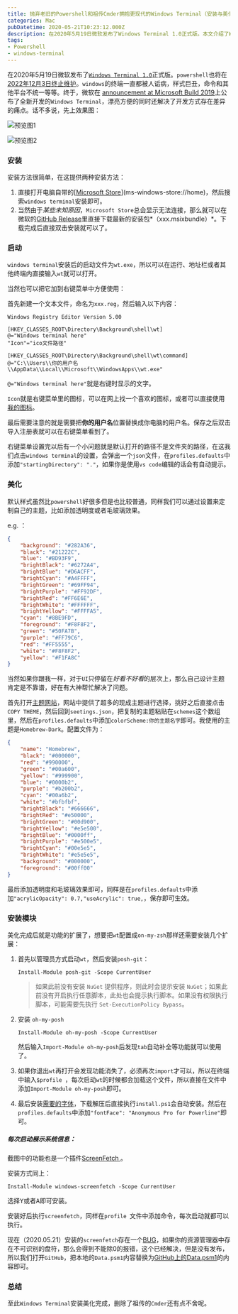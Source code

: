 ```yaml
---
title: 抛弃老旧的Powershell和祖传Cmder拥抱更现代的Windows Terminal（安装与美化）
categories: Mac
pubDatetime: 2020-05-21T10:23:12.000Z
description: 在2020年5月19日微软发布了Windows Terminal 1.0正式版。本文介绍了Windows Terminal的安装与美化方法。
tags:
- Powershell
- windows-terminal
---
```


  在2020年5月19日微软发布了[`Windows Terminal 1.0`](https://devblogs.microsoft.com/commandline/windows-terminal-1-0/)正式版。`powershell`也将在[2022年12月3日终止维护](https://docs.microsoft.com/zh-cn/powershell/scripting/powershell-support-lifecycle?view=powershell-7#powershell-releases-end-of-life)。`windows`的终端一直都被人诟病，样式巨丑，命令和其他平台不统一等等。终于，微软在 [announcement at Microsoft Build 2019](https://www.youtube.com/watch?v=8gw0rXPMMPE)上公布了全新开发的`Windows Terminal`，漂亮方便的同时还解决了开发方式存在差异的痛点。话不多说，先上效果图：

![预览图1](https://image.2077tech.com/uploads/big/a7dcb45d25a2274f4dad8a546dfda82e.png)

![预览图2](https://image.2077tech.com/uploads/big/4c066712c78529c297e588dc84eef485.png)

<!--more-->

### 安装

  安装方法很简单，在这提供两种安装方法：

1. 直接打开电脑自带的[[Microsoft Store](ms-windows-store://home)](ms-windows-store://home)，然后搜索`windows terminal`安装即可。
2. 当然由于*某些未知原因*，`Microsoft Store`总会显示无法连接，那么就可以在微软的[GitHub Release](https://github.com/microsoft/terminal/releases)里直接下载最新的安装包*（xxx.msixbundle）*。下载完成后直接双击安装就可以了。

### 启动

  `windows terminal`安装后的启动文件为`wt.exe`，所以可以在运行、地址栏或者其他终端内直接输入`wt`就可以打开。

  当然也可以把它加到右键菜单中方便使用：

首先新建一个文本文件，命名为`xxx.reg`，然后输入以下内容：

```reg
Windows Registry Editor Version 5.00

[HKEY_CLASSES_ROOT\Directory\Background\shell\wt]
@="Windows terminal here"
"Icon"="ico文件路径"

[HKEY_CLASSES_ROOT\Directory\Background\shell\wt\command]
@="C:\\Users\\你的用户名\\AppData\\Local\\Microsoft\\WindowsApps\\wt.exe"
```

`@="Windows terminal here"`就是右键时显示的文字。

`Icon`就是右键菜单里的图标，可以在网上找一个喜欢的图标，或者可以直接使用[我的图标](https://blog.2077tech.com/files/wt.ico)。

最后需要注意的就是需要把**你的用户名**位置替换成你电脑的用户名。保存之后双击导入注册表就可以在右键菜单看到了。

右键菜单设置完以后有一个小问题就是默认打开的路径不是文件夹的路径，在这我们点击`windows terminal`的设置，会弹出一个`json`文件，在`profiles.defaults`中添加`"startingDirectory": "."`，如果你是使用`vs code`编辑的话会有自动提示。

### 美化

  默认样式虽然比`powershell`好很多但是也比较普通，同样我们可以通过设置来定制自己的主题，比如添加透明度或者毛玻璃效果。

e.g. ：

```json
{
    "background": "#282A36",
    "black": "#21222C",
    "blue": "#BD93F9",
    "brightBlack": "#6272A4",
    "brightBlue": "#D6ACFF",
    "brightCyan": "#A4FFFF",
    "brightGreen": "#69FF94",
    "brightPurple": "#FF92DF",
    "brightRed": "#FF6E6E",
    "brightWhite": "#FFFFFF",
    "brightYellow": "#FFFFA5",
    "cyan": "#8BE9FD",
    "foreground": "#F8F8F2",
    "green": "#50FA7B",
    "purple": "#FF79C6",
    "red": "#FF5555",
    "white": "#F8F8F2",
    "yellow": "#F1FA8C"
}
```

  当然如果你跟我一样，对于`UI`只停留在*好看不好看*的层次上，那么自己设计主题肯定是不靠谱，好在有大神帮忙解决了问题。

  首先打开[主题网站](https://atomcorp.github.io/themes/)，网站中提供了超多的现成主题进行选择，挑好之后直接点击`COPY THEME`，然后回到`seetings.json`，把复制的主题粘贴在`schemes`这个数组里，然后在`profiles.defaults`中添加`colorScheme:你的主题名字`即可。我使用的主题是`Homebrew-Dark`。配置文件为：

```json
{
    "name": "Homebrew",
    "black": "#000000",
    "red": "#990000",
    "green": "#00a600",
    "yellow": "#999900",
    "blue": "#0000b2",
    "purple": "#b200b2",
    "cyan": "#00a6b2",
    "white": "#bfbfbf",
    "brightBlack": "#666666",
    "brightRed": "#e50000",
    "brightGreen": "#00d900",
    "brightYellow": "#e5e500",
    "brightBlue": "#0000ff",
    "brightPurple": "#e500e5",
    "brightCyan": "#00e5e5",
    "brightWhite": "#e5e5e5",
    "background": "#000000",
    "foreground": "#00ff00"
}
```

最后添加透明度和毛玻璃效果即可，同样是在`profiles.defaults`中添加`"acrylicOpacity": 0.7,"useAcrylic": true,`，保存即可生效。

### 安装模块

  美化完成后就是功能的扩展了，想要把`wt`配置成`on-my-zsh`那样还需要安装几个扩展：

1. 首先以管理员方式启动`wt`，然后安装`posh-git`：

   ```shell
   Install-Module posh-git -Scope CurrentUser
   ```

   >  如果此前没有安装 `NuGet` 提供程序，则此时会提示安装 `NuGet`；如果此前没有开启执行任意脚本，此处也会提示执行脚本。如果没有权限执行脚本，可能需要先执行 `Set-ExecutionPolicy Bypass`。

2. 安装 `oh-my-posh`

   ```shell
   Install-Module oh-my-posh -Scope CurrentUser
   ```

   然后输入`Import-Module oh-my-posh`后发现`tab`自动补全等功能就可以使用了。

3. 如果你退出`wt`再打开会发现功能消失了，必须再次`import`才可以，所以在终端中输入`$profile `，每次启动`wt`的时候都会加载这个文件，所以直接在文件中添加`Import-Module oh-my-posh`即可。

4. 最后安装[需要的字体](https://github.com/powerline/fonts/releases)，下载解压后直接执行`install.ps1`会自动安装。然后在`profiles.defaults`中添加`"fontFace": "Anonymous Pro for Powerline"`即可。

##### 每次启动展示系统信息：

  截图中的功能也是一个插件[ScreenFetch ](https://github.com/KittyKatt/screenFetch)。

  安装方式同上：

```shell
Install-Module windows-screenfetch -Scope CurrentUser
```

选择<kbd>Y</kbd>或者<kbd>A</kbd>即可安装。

安装好后执行`screenfetch`，同样在`profile `文件中添加命令，每次启动就都可以执行。

  现在（2020.05.21）安装的`screenfetch`存在一个[BUG](https://github.com/JulianChow94/Windows-screenFetch/issues/14)，如果你的资源管理器中存在不可识别的盘符，那么会得到不能除0的报错，这个已经解决，但是没有发布，所以我们打开`GitHub`，把本地的`Data.psm1`内容替换为[GitHub上的Data.psm1](https://github.com/JulianChow94/Windows-screenFetch/blob/master/Data.psm1)的内容即可。

### 总结

  至此`Windows Terminal`安装美化完成，删除了祖传的`Cmder`还有点不舍呢。



